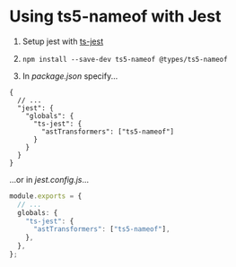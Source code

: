 ﻿# Using ts5-nameof with Jest

1. Setup jest with [ts-jest](https://github.com/kulshekhar/ts-jest)

2. `npm install --save-dev ts5-nameof @types/ts5-nameof`

3. In _package.json_ specify...

```jsonc
{
  // ...
  "jest": {
    "globals": {
      "ts-jest": {
        "astTransformers": ["ts5-nameof"]
      }
    }
  }
}
```

...or in _jest.config.js_...

```ts
module.exports = {
  // ...
  globals: {
    "ts-jest": {
      "astTransformers": ["ts5-nameof"],
    },
  },
};
```
